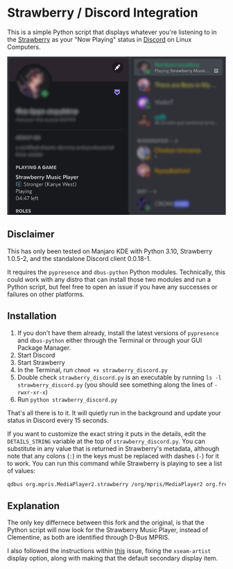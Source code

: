 Strawberry / Discord Integration
================================

This is a simple Python script that displays whatever you're listening to in the
[Strawberry](https://www.strawberrymusicplayer.org/) as your "Now Playing" status in 
[Discord](https://discord.com/) on Linux Computers.

![example](strawberry_discord.png)

Disclaimer
------------

This has only been tested on Manjaro KDE with Python 3.10, Strawberry 1.0.5-2, and the standalone Discord client 0.0.18-1.

It requires the `pypresence` and `dbus-python` Python modules.  Technically, this could work with any distro that can install those two modules and run a Python script, but feel free to open an issue if you have any successes or failures on other platforms. 

Installation
-----

1. If you don't have them already, install the latest versions of `pypresence` and `dbus-python` either through the Terminal or through your GUI Package Manager.
2. Start Discord
3. Start Strawberry
4. In the Terminal, run `chmod +x strawberry_discord.py`
5. Double check `strawberry_discord.py` is an executable by running `ls -l strawberry_discord.py` (you should see something along the lines of `-rwxr-xr-x`)
6. Run `python strawberry_discord.py`

That's all there is to it.  It will quietly run in the background and update your status in Discord every 15 seconds.

If you want to customize the exact string it puts in the details, edit the `DETAILS_STRING` variable at the top of `strawberry_discord.py`.  You can substitute in any value that is returned in Strawberry's metadata, although note that any colons (`:`) in the keys must be replaced with dashes (`-`) for it to work.  You can run this command while Strawberry is playing to see a list of values:
```bash
qdbus org.mpris.MediaPlayer2.strawberry /org/mpris/MediaPlayer2 org.freedesktop.DBus.Properties.Get \org.mpris.MediaPlayer2.Player Metadata
```

Explanation
----------

The only key differnece between this fork and the original, is that the Python script will now look for the Strawberry Music Player, instead of Clementine, as both are identified through D-Bus MPRIS.

I also followed the instructions within [this](https://github.com/minneyar/clementine-discord/issues/4#issuecomment-819538510) issue, fixing the `xseam-artist` display option, along with making that the default secondary display item.